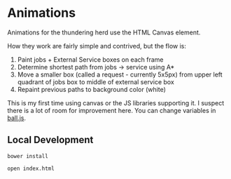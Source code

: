 # Animations

Animations for the thundering herd use the HTML Canvas element.

How they work are fairly simple and contrived, but the flow is:

1. Paint jobs + External Service boxes on each frame
1. Determine shortest path from jobs -> service using A*
1. Move a smaller box (called a request - currently 5x5px) from upper left quadrant of jobs box to middle of external service box
1. Repaint previous paths to background color (white)

This is my first time using canvas or the JS libraries supporting it.  I suspect there is a lot of room for improvement here.  You can change variables in [ball.js](./animations/ball.js).

## Local Development

```
bower install
```

```
open index.html
```


